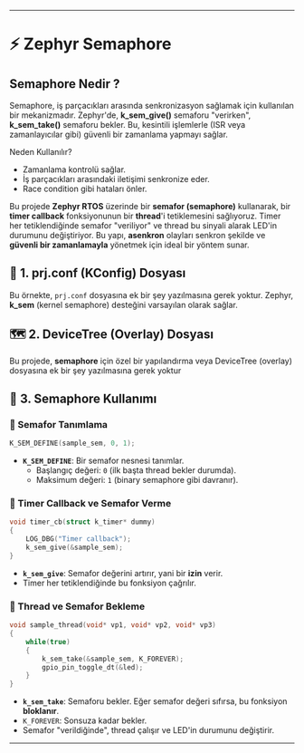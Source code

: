 
---

# ⚡ Zephyr Semaphore 

## Semaphore Nedir ? 

Semaphore, iş parçacıkları arasında senkronizasyon sağlamak için kullanılan bir mekanizmadır. Zephyr'de, **k_sem_give()** semaforu "verirken", **k_sem_take()** semaforu bekler. Bu, kesintili işlemlerle (ISR veya zamanlayıcılar gibi) güvenli bir zamanlama yapmayı sağlar.

Neden Kullanılır?

- Zamanlama kontrolü sağlar.
- İş parçacıkları arasındaki iletişimi senkronize eder.
- Race condition gibi hataları önler.

Bu projede **Zephyr RTOS** üzerinde bir **semafor (semaphore)** kullanarak, bir **timer callback** fonksiyonunun bir **thread**'i tetiklemesini sağlıyoruz. Timer her tetiklendiğinde semafor "veriliyor" ve thread bu sinyali alarak LED'in durumunu değiştiriyor. Bu yapı, **asenkron** olayları senkron şekilde ve **güvenli bir zamanlamayla** yönetmek için ideal bir yöntem sunar.

## 🧾 1. prj.conf (KConfig) Dosyası

Bu örnekte, `prj.conf` dosyasına ek bir şey yazılmasına gerek yoktur. Zephyr, **k_sem** (kernel semaphore) desteğini varsayılan olarak sağlar.

## 🗺️ 2. DeviceTree (Overlay) Dosyası

Bu projede, **semaphore** için özel bir yapılandırma veya DeviceTree (overlay) dosyasına ek bir şey yazılmasına gerek yoktur

## 📌 3. Semaphore Kullanımı

### 📌 Semafor Tanımlama

```c
K_SEM_DEFINE(sample_sem, 0, 1);
```

- **`K_SEM_DEFINE`**: Bir semafor nesnesi tanımlar.
  - Başlangıç değeri: `0` (ilk başta thread bekler durumda).
  - Maksimum değeri: `1` (binary semaphore gibi davranır).

### 📌 Timer Callback ve Semafor Verme

```c
void timer_cb(struct k_timer* dummy)
{
    LOG_DBG("Timer callback");
    k_sem_give(&sample_sem);
}
```

- **`k_sem_give`**: Semafor değerini artırır, yani bir **izin** verir.
- Timer her tetiklendiğinde bu fonksiyon çağrılır.

### 📌 Thread ve Semafor Bekleme

```c
void sample_thread(void* vp1, void* vp2, void* vp3)
{
    while(true)
    {
        k_sem_take(&sample_sem, K_FOREVER);
        gpio_pin_toggle_dt(&led);
    }
}
```

- **`k_sem_take`**: Semaforu bekler. Eğer semafor değeri sıfırsa, bu fonksiyon **bloklanır**.
- `K_FOREVER`: Sonsuza kadar bekler.
- Semafor "verildiğinde", thread çalışır ve LED'in durumunu değiştirir.



---
